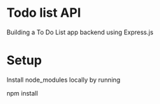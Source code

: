 # Todo list API
Building a To Do List app backend using Express.js

# Setup
Install node_modules locally by running

npm install

